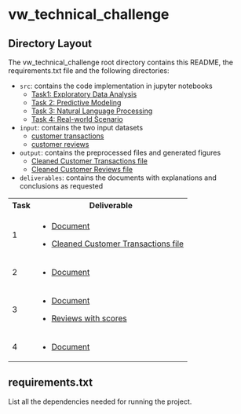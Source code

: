 # vw_technical_challenge

## Directory Layout

The vw_technical_challenge root directory contains this README, the requirements.txt file and the following directories:

* `src`: contains the code implementation in jupyter notebooks
  * [Task1: Exploratory Data Analysis](src/Task1_Exploratory_Data_Analysis.ipynb)
  * [Task 2: Predictive Modeling](src/Task2_Predictive_Modeling.ipynb)
  * [Task 3: Natural Language Processing](src/Task3_Natural_Language_Processing.ipynb)
  * [Task 4: Real-world Scenario](src/Task4_Real_world_Scenario.ipynb)
* `input`: contains the two input datasets 
  * [customer transactions](input/customer_transactions_with_errors.csv) 
  * [customer reviews](input/customer_reviews_with_errors.csv)
* `output`: contains the preprocessed files and generated figures 
   * [Cleaned Customer Transactions file](output/cleaned_files/transactions_cleaned.csv)
   * [Cleaned Customer Reviews file](output/cleaned_files/reviews_with_scores.csv)
* `deliverables`: contains the documents with explanations and conclusions as requested

<table>
<tr><th>Task</th><th>Deliverable</th></tr>
<tr><td>
1
</td><td>

* [Document](deliverables/deliverable_task1.pdf)

* [Cleaned Customer Transactions file](output/cleaned_files/transactions_cleaned.csv)
</td></tr>
<tr><td>
2
</td><td>

* [Document](deliverables/deliverable_task2.pdf)

</td></tr>
<tr><td>

3

</td><td>

* [Document](deliverables/deliverable_task3.pdf)

* [Reviews with scores](output/cleaned_files/reviews_with_scores.csv)

</td></tr>
<tr><td>

4
</td><td>

* [Document](deliverables/deliverable_task4.pdf)

</td></tr>

</table>





requirements.txt
---

List all the dependencies needed for running the project. 

